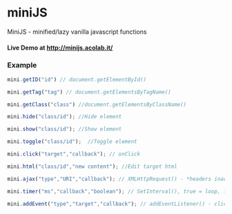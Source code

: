 # miniJS
MiniJS - minified/lazy vanilla javascript functions

#### Live Demo at <http://minijs.acolab.it/>

### Example
```javascript
mini.getID("id") // document.getElementById()

mini.getTag("tag") // document.getElementsByTagName()

mini.getClass("class") //document.getElementsByClassName()

mini.hide("class/id"); //Hide element

mini.show("class/id"); //Show element

mini.toggle("class/id");  //Toggle element

mini.click("target","callback"); // onClick

mini.html("class/id","new content"); //Edit target html

mini.ajax("type","URI","callback"); // XMLHttpRequest() - *headers inactive

mini.timer("ms","callback","boolean"); // SetInterval(), true = loop, false = stop

mini.addEvent("type","target","callback"); // addEventListener() - click, mouseover, keyup etc.
```

